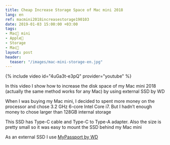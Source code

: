 ```yaml
---
title: Cheap Increase Storage Space of Mac mini 2018
lang: en
ref: macmini2018increasestorage190103
date: 2019-01-03 15:00:00 +03:00
tags:
- Mac🍎 mini
- Apple🍎
- Storage
- Mac🍎
layout: post
header:
  teaser: "/images/mac-mini-storage-en.jpg"
---
```


{% include video id="4uGa3t-e3pQ" provider="youtube" %}

In this video I show how to increase the disk space of my Mac mini 2018 (actually the same method works for any Mac) by using external SSD by WD

When I was buying my Mac mini, I decided to spent more money on the processor and chose 3.2 GHz 6-core Intel Core i7. But I hadn’t enough money to chose larger than 128GB internal storage

This SSD has Type-C cable and Type-C to Type-A adapter. Also the size is pretty small so it was easy to mount the SSD behind my Mac mini

As an external SSD I use [MyPassport by WD](https://www.wd.com/products/portable-storage/my-passport-ssd.html#WDBKVX2560PSL-WESN)
